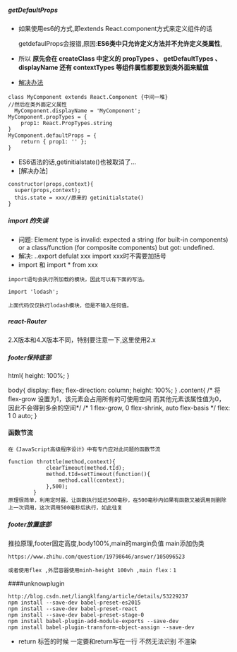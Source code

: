 ##### getDefaultProps
* 如果使用es6的方式,即extends React.component方式来定义组件的话
    
    getdefaulProps会报错,原因:**ES6类中只允许定义方法并不允许定义类属性**,
* 所以 __原先会在 createClass 中定义的 propTypes 、 getDefaultTypes 、 displayName 还有 contextTypes 等组件属性都要放到类外面来赋值__
* [解决办法](http://blog.csdn.net/suwu150/article/details/55520674)

```
class MyComponent extends React.Component {中间一堆}
//然后在类外面定义属性
  MyComponent.displayName = 'MyComponent';  
MyComponent.propTypes = {  
    prop1: React.PropTypes.string
}
MyComponent.defaultProps = {  
    return { prop1: '' };
}
```
* ES6语法的话,getinitialstate()也被取消了...
* [解决办法]
```
constructor(props,context){
  super(props,context);
  this.state = xxx//原来的 getinitialstate()
}
```

##### import 的失误
 * 问题: Element type is invalid: expected a string (for built-in components) or a class/function (for composite components) but got: undefined.
* 解决: ..export defulat xxx  import xxx时不需要加括号
* import 和 import  *  from xxx
```
import语句会执行所加载的模块，因此可以有下面的写法。

import 'lodash';

上面代码仅仅执行lodash模块，但是不输入任何值。
```

##### react-Router
2.X版本和4.X版本不同，特别要注意一下,这里使用2.x
##### footer保持底部
html{
    height: 100%;
}

body{
    display: flex;
    flex-direction: column;
    height: 100%;
}
.content{
   /* 将 flex-grow 设置为1，该元素会占用所有的可使用空间
      而其他元素该属性值为0，因此不会得到多余的空间*/
   /* 1 flex-grow, 0 flex-shrink, auto flex-basis */
   flex: 1 0 auto;
}
#### 函数节流
```
在《JavaScript高级程序设计》中有专门应对此问题的函数节流

function throttle(method,context){
            clearTimeout(method.tId);
            method.tId=setTimeout(function(){
                method.call(context);
            },500);
        }
原理很简单，利用定时器，让函数执行延迟500毫秒，在500毫秒内如果有函数又被调用则删除上一次调用，这次调用500毫秒后执行，如此往复
```
##### footer放置底部

 推拉原理,footer固定高度,body100%,main的margin负值 main添加伪类
```
https://www.zhihu.com/question/19798646/answer/105096523

或者使用flex ,外层容器使用minh-height 100vh ,main flex：1
```
####unknowplugin

```
http://blog.csdn.net/liangklfang/article/details/53229237
npm install --save-dev babel-preset-es2015 
npm install --save-dev babel-preset-react 
npm install --save-dev babel-preset-stage-0  
npm install babel-plugin-add-module-exports --save-dev
npm install babel-plugin-transform-object-assign --save-dev

```
* return 标签的时候 一定要和return写在一行 不然无法识别 不渲染